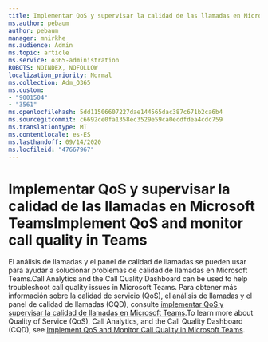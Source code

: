```yaml
---
title: Implementar QoS y supervisar la calidad de las llamadas en Microsoft Teams
ms.author: pebaum
author: pebaum
manager: mnirkhe
ms.audience: Admin
ms.topic: article
ms.service: o365-administration
ROBOTS: NOINDEX, NOFOLLOW
localization_priority: Normal
ms.collection: Adm_O365
ms.custom:
- "9001504"
- "3561"
ms.openlocfilehash: 5dd11506607227dae144565dac387c671b2ca6b4
ms.sourcegitcommit: c6692ce0fa1358ec3529e59ca0ecdfdea4cdc759
ms.translationtype: MT
ms.contentlocale: es-ES
ms.lasthandoff: 09/14/2020
ms.locfileid: "47667967"
---
```

# <a name="implement-qos-and-monitor-call-quality-in-teams"></a><span data-ttu-id="5cd70-102">Implementar QoS y supervisar la calidad de las llamadas en Microsoft Teams</span><span class="sxs-lookup"><span data-stu-id="5cd70-102">Implement QoS and monitor call quality in Teams</span></span>

<span data-ttu-id="5cd70-103">El análisis de llamadas y el panel de calidad de llamadas se pueden usar para ayudar a solucionar problemas de calidad de llamadas en Microsoft Teams.</span><span class="sxs-lookup"><span data-stu-id="5cd70-103">Call Analytics and the Call Quality Dashboard can be used to help troubleshoot call quality issues in Microsoft Teams.</span></span> <span data-ttu-id="5cd70-104">Para obtener más información sobre la calidad de servicio (QoS), el análisis de llamadas y el panel de calidad de llamadas (CQD), consulte [implementar QoS y supervisar la calidad de llamadas en Microsoft Teams](https://docs.microsoft.com/microsoftteams/monitor-call-quality-qos).</span><span class="sxs-lookup"><span data-stu-id="5cd70-104">To learn more about Quality of Service (QoS), Call Analytics, and the Call Quality Dashboard (CQD), see [Implement QoS and Monitor Call Quality in Microsoft Teams](https://docs.microsoft.com/microsoftteams/monitor-call-quality-qos).</span></span> 
